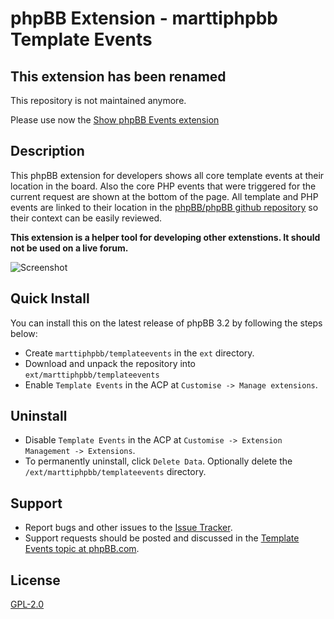 # phpBB Extension - marttiphpbb Template Events

## This extension has been renamed

This repository is not maintained anymore.

Please use now the [Show phpBB Events extension](https://github.com/marttiphpbb/phpbb-ext-showphpbbevents)

## Description

This phpBB extension for developers shows all core template events at their location in the board. Also the core PHP events that were triggered for the current request are shown at the bottom of the page. All template and PHP events are linked to their location in the [phpBB/phpBB github repository](https://github.com/phpbb/phpbb) so their context can be easily reviewed.

**This extension is a helper tool for developing other extenstions. It should not be used on a live forum.**

![Screenshot](/doc/screenshot.png)

## Quick Install

You can install this on the latest release of phpBB 3.2 by following the steps below:

* Create `marttiphpbb/templateevents` in the `ext` directory.
* Download and unpack the repository into `ext/marttiphpbb/templateevents`
* Enable `Template Events` in the ACP at `Customise -> Manage extensions`.

## Uninstall

* Disable `Template Events` in the ACP at `Customise -> Extension Management -> Extensions`.
* To permanently uninstall, click `Delete Data`. Optionally delete the `/ext/marttiphpbb/templateevents` directory.

## Support

* Report bugs and other issues to the [Issue Tracker](https://github.com/marttiphpbb/phpbb-ext-templateevents/issues).
* Support requests should be posted and discussed in the [Template Events topic at phpBB.com](https://www.phpbb.com/community/viewtopic.php?f=456&t=2283446).

## License

[GPL-2.0](license.txt)
